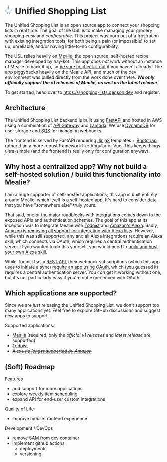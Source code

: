 # <img src="./AppLambda/src/static/images/favicon.png" width="25px" height="auto"> Unified Shopping List
The Unified Shopping List is an open source app to connect your shopping lists in real time. The goal of the USL is to make managing your grocery shopping *easy* and *configurable*.
This project was born out of a frustration with existing integration tools, for both being a pain (or impossible) to set up, unreliable, and/or having little-to-no configurability.

The USL relies heavily on [Mealie](https://github.com/hay-kot/mealie), the open source, self-hosted recipe manager developed by hay-kot. This app *does not work* without an instance of Mealie to back it up, so [be sure to check it out](https://nightly.mealie.io/) if you haven't already! The app piggybacks heavily on the Mealie API, and much of the dev environment was pulled directly from the work done over there. ***We only officially support the v1 releases of Mealie, as well as the latest release***.

To get started, head over to https://shopping-lists.genson.dev and register.


Architecture
---
The Unified Shopping List backend is built using [FastAPI](https://fastapi.tiangolo.com/) and hosted in AWS using a combination of [API Gateway](https://aws.amazon.com/api-gateway/) and [Lambda](https://aws.amazon.com/lambda/). We use [DynamoDB](https://aws.amazon.com/dynamodb/) for user storage and [SQS](https://aws.amazon.com/sqs/) for managing webhooks.

The frontend is served by FastAPI rendering [Jinja2](https://jinja.palletsprojects.com/en/3.1.x/) templates + [Bootstrap](https://getbootstrap.com/), rather than a more robust framework like Angular or Vue. This keeps things ultra-simple (and the frontend is really only for configuration anyway).


Why host a centralized app? Why not build a self-hosted solution / build this functionality into Mealie?
---
I am a huge supporter of self-hosted applications; this app is built entirely around Mealie, which itself is a self-hosted app. It's hard to consider data that you have "somewhere else" truly yours.

That said, one of the major roadblocks with integrations comes down to the exposed APIs and authentication schemes. The goal of this app at its inception was to integrate Mealie with [Todoist](https://todoist.com/) and [Amazon's Alexa](https://alexa.amazon.com/). Sadly, [Amazon is removing all support for integrating with Alexa lists](https://developer.amazon.com/en-US/docs/alexa/custom-skills/access-the-alexa-shopping-and-to-do-lists.html). However, while this was still supported, any and all Alexa integrations require an Alexa skill, which connects via OAuth, which requires a central authentication server. If you wanted to do this yourself, you would need to [build and host your own Alexa skill](https://github.com/michael-genson/Unified-Shopping-List-Helper).

While Todoist has a [REST API](https://developer.todoist.com/rest/v2/#overview), their webhook subscriptions (which this app uses to initiate a sync) [require an app using OAuth](https://developer.todoist.com/sync/v9/#webhooks), which (you guessed it) requires a central authentication server. You *can* get it working without one, but it's not particularly easy if you're not experienced with OAuth.


Which applications are supported?
---
Since we are *just* releasing the Unified Shopping List, we don't support too many applications yet. Feel free to explore GitHub discussions and suggest new apps to support.

Supported applications:
- [Mealie](https://github.com/hay-kot/mealie/) (required, only the *official v1 releases* and *latest release* are supported)
- [Todoist](https://todoist.com/)
- ~~Alexa *[no longer supported by Amazon](https://developer.amazon.com/en-US/docs/alexa/custom-skills/access-the-alexa-shopping-and-to-do-lists.html)*~~


(Soft) Roadmap
---
Features
- add support for more applications
- explore weekly item scheduling
- expand API for end-user custom integrations

Quality of Life
- improve mobile frontend experience

Development / DevOps
- remove SAM from dev container
- implement github actions
    - deployments
    - versioning
